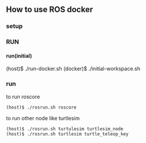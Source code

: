 ## How to use ROS docker

### setup

### RUN

#### run(initial)
(host)$ ./run-docker.sh
(docker)$ ./initial-workspace.sh

### run

to run roscore
```
(host)$ ./rosrun.sh roscore
```

to run other node like turtlesim
```
(host)$ ./rosrun.sh turtulesim turtlesim_node
(host)$ ./rosrun.sh turtlesim turtle_teleop_key
```

